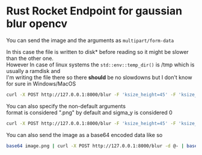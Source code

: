 # Rust Rocket Endpoint for gaussian blur opencv 



You can send the image and the arguments as `multipart/form-data`  

In this case the file is written to disk* before reading so it might be slower than the other one.  
However In case of linux systems the `std::env::temp_dir()` is /tmp which is usually a ramdisk and  
I'm writing the file there so there **should** be no slowdowns but I don't know for sure in Windows/MacOS  

```bash
curl -X POST http://127.0.0.1:8000/blur -F 'ksize_height=45' -F 'ksize_width=45' -F 'sigma_x=0'  -F 'image=@image.png' -o image_blurred.png
```

You can also specify the non-default arguments  
format is considered ".png" by default and sigma_y is considered 0  
```bash
curl -X POST http://127.0.0.1:8000/blur -F 'ksize_height=45' -F 'ksize_width=45' -F 'sigma_x=0' -F 'sigma_y=0' -F 'format=.png' -F 'image=@image.png' -o image_blurred.png
```


You can also send the image as a base64 encoded data like so  
```bash
base64 image.png | curl -X POST http://127.0.0.1:8000/blur -d @- | base64 -d > image_blurred.png
```
